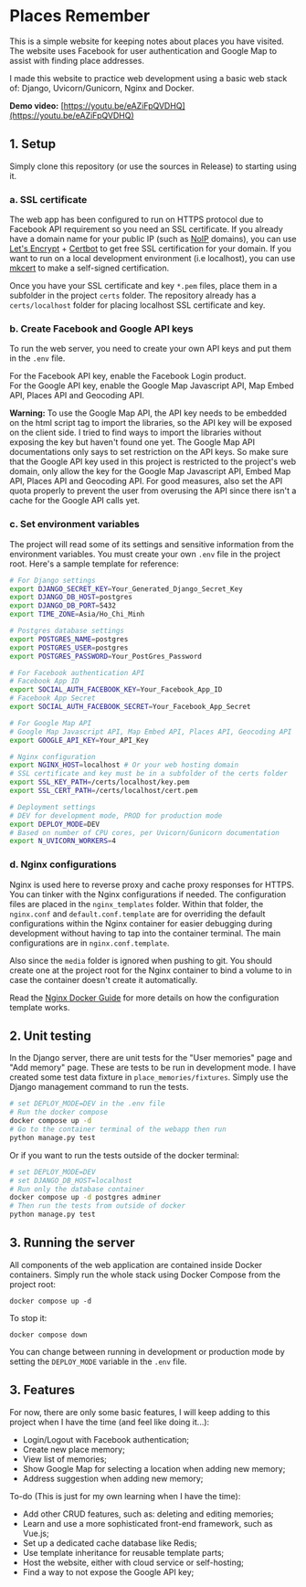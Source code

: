 # Places Remember
This is a simple website for keeping notes about places you have visited. The website uses Facebook for user authentication and Google Map to assist with finding place addresses.  

I made this website to practice web development using a basic web stack of: Django, Uvicorn/Gunicorn, Nginx and Docker.  

**Demo video:**  [https://youtu.be/eAZiFpQVDHQ](https://youtu.be/eAZiFpQVDHQ)

## 1. Setup
Simply clone this repository (or use the sources in Release) to starting using it.  
### a. SSL certificate
The web app has been configured to run on HTTPS protocol due to Facebook API requirement so you need an SSL certificate. If you already have a domain name for your public IP (such as [NoIP](https://www.noip.com/) domains), you can use [Let's Encrypt](https://letsencrypt.org/) + [Certbot](https://certbot.eff.org/) to get free SSL certification for your domain. If you want to run on a local development environment (i.e localhost), you can use [mkcert](https://github.com/FiloSottile/mkcert) to make a self-signed certification.  

Once you have your SSL certificate and key `*.pem` files, place them in a subfolder in the project `certs` folder. The repository already has a `certs/localhost` folder for placing localhost SSL certificate and key.  

### b. Create Facebook and Google API keys  
To run the web server, you need to create your own API keys and put them in the `.env` file.  

For the Facebook API key, enable the Facebook Login product.  
For the Google API key, enable the Google Map Javascript API, Map Embed API, Places API and Geocoding API.  

**Warning:** To use the Google Map API, the API key needs to be embedded on the html script tag to import the libraries, so the API key will be exposed on the client side. I tried to find ways to import the libraries without exposing the key but haven't found one yet. The Google Map API documentations only says to set restriction on the API keys. So make sure that the Google API key used in this project is restricted to the project's web domain, only allow the key for the Google Map Javascript API, Embed Map API, Places API and Geocoding API. For good measures, also set the API quota properly to prevent the user from overusing the API since there isn't a cache for the Google API calls yet.  

### c. Set environment variables  
The project will read some of its settings and sensitive information from the environment variables. You must create your own `.env` file in the project root. Here's a sample template for reference:  

```bash
# For Django settings
export DJANGO_SECRET_KEY=Your_Generated_Django_Secret_Key
export DJANGO_DB_HOST=postgres
export DJANGO_DB_PORT=5432
export TIME_ZONE=Asia/Ho_Chi_Minh

# Postgres database settings
export POSTGRES_NAME=postgres
export POSTGRES_USER=postgres
export POSTGRES_PASSWORD=Your_PostGres_Password

# For Facebook authentication API
# Facebook App ID
export SOCIAL_AUTH_FACEBOOK_KEY=Your_Facebook_App_ID
# Facebook App Secret
export SOCIAL_AUTH_FACEBOOK_SECRET=Your_Facebook_App_Secret

# For Google Map API
# Google Map Javascript API, Map Embed API, Places API, Geocoding API
export GOOGLE_API_KEY=Your_API_Key

# Nginx configuration
export NGINX_HOST=localhost # Or your web hosting domain
# SSL certificate and key must be in a subfolder of the certs folder
export SSL_KEY_PATH=/certs/localhost/key.pem 
export SSL_CERT_PATH=/certs/localhost/cert.pem

# Deployment settings
# DEV for development mode, PROD for production mode
export DEPLOY_MODE=DEV
# Based on number of CPU cores, per Uvicorn/Gunicorn documentation
export N_UVICORN_WORKERS=4
```   

### d. Nginx configurations  
Nginx is used here to reverse proxy and cache proxy responses for HTTPS. You can tinker with the Nginx configurations if needed. The configuration files are placed in the `nginx_templates` folder. Within that folder, the `nginx.conf` and `default.conf.template` are for overriding the default configurations within the Nginx container for easier debugging during development without having to tap into the container terminal. The main configurations are in `nginx.conf.template`.

Also since the `media` folder is ignored when pushing to git. You should create one at the project root for the Nginx container to bind a volume to in case the container doesn't create it automatically.

Read the [Nginx Docker Guide](https://hub.docker.com/_/nginx) for more details on how the configuration template works.

## 2. Unit testing
In the Django server, there are unit tests for the "User memories" page and "Add memory" page. These are tests to be run in development mode. I have created some test data fixture in `place_memories/fixtures`. Simply use the Django management command to run the tests.  

```bash
# set DEPLOY_MODE=DEV in the .env file
# Run the docker compose
docker compose up -d
# Go to the container terminal of the webapp then run
python manage.py test
```

Or if you want to run the tests outside of the docker terminal:

```bash
# set DEPLOY_MODE=DEV 
# set DJANGO_DB_HOST=localhost
# Run only the database container
docker compose up -d postgres adminer
# Then run the tests from outside of docker
python manage.py test
```

## 3. Running the server  
All components of the web application are contained inside Docker containers. Simply run the whole stack using Docker Compose from the project root:  

```
docker compose up -d
```

To stop it:  
```
docker compose down
```

You can change between running in development or production mode by setting the `DEPLOY_MODE` variable in the `.env` file.

## 3. Features  
For now, there are only some basic features, I will keep adding to this project when I have the time (and feel like doing it...):  
- Login/Logout with Facebook authentication;  
- Create new place memory;
- View list of memories;  
- Show Google Map for selecting a location when adding new memory;  
- Address suggestion when adding new memory;   

To-do (This is just for my own learning when I have the time):   
- Add other CRUD features, such as: deleting and editing memories;  
- Learn and use a more sophisticated front-end framework, such as Vue.js;  
- Set up a dedicated cache database like Redis;  
- Use template inheritance for reusable template parts;  
- Host the website, either with cloud service or self-hosting;
- Find a way to not expose the Google API key;